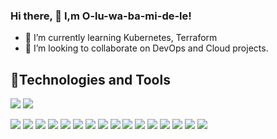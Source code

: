 ### Hi there, 👋 I,m O-lu-wa-ba-mi-de-le!





- 🌱 I’m currently learning Kubernetes, Terraform
- 👯 I’m looking to collaborate on DevOps and Cloud projects.


## 🔧Technologies and Tools
![](https://img.shields.io/badge/Cloud-AWS-informational?style=flat&logo=amazon-aws&logoColor=white&color=035afc)
![](https://img.shields.io/badge/IAC-AWSCloudFormation-informational?style=flat&logo=amazon-aws&logoColor=white&color=035afc)

![](https://img.shields.io/badge/Metric_Dashboard-Grafana-informational?style=flat&logo=grafana&logoColor=white&color=035afc)
![](https://img.shields.io/badge/VCS-Git-informational?style=flat&logo=git&logoColor=white&color=035afc)
![](https://img.shields.io/badge/Code-VanillaJS-informational?style=flat&logo=javascript&logoColor=white&color=035afc)
![](https://img.shields.io/badge/Hub-Github-informational?style=flat&logo=github&logoColor=white&color=035afc)
![](https://img.shields.io/badge/OS-Linux-informational?style=flat&logo=linux&logoColor=white&color=035afc)
![](https://img.shields.io/badge/Reverse_Proxy/Web_Server-Nginx-informational?style=flat&logo=nginx&logoColor=white&color=035afc)
![](https://img.shields.io/badge/Reverse_Proxy/Web_Server-Apache-informational?style=flat&logo=apache&logoColor=white&color=035afc)
![](https://img.shields.io/badge/Container_Runtime-Docker-informational?style=flat&logo=docker&logoColor=white&color=035afc)
![](https://img.shields.io/badge/Shell-Bash-informational?style=flat&logo=gnu-bash&logoColor=white&color=035afc)
![](https://img.shields.io/badge/IaC-Terraform-informational?style=flat&logo=terraform&logoColor=white&color=035afc)
![](https://img.shields.io/badge/CI/CD-Jenkins-informational?style=flat&logo=jenkins&logoColor=white&color=035afc)
![](https://img.shields.io/badge/CI/CD-CircleCI-informational?style=flat&logo=circleci&logoColor=white&color=035afc)
![](https://img.shields.io/badge/Configuration_Management-Ansible-informational?style=flat&logo=ansible&logoColor=white&color=035afc)
![](https://img.shields.io/badge/Monitoring-Prometheus-informational?style=flat&logo=prometheus&logoColor=white&color=035afc)
![](https://img.shields.io/badge/Ordchestration_Tool-Kubernetes-informational?style=flat&logo=kubernetes&logoColor=white&color=035afc)
![](https://img.shields.io/badge/Linux-Ubuntu-informational?style=flat&logo=ubuntu&logoColor=white&color=035afc)

